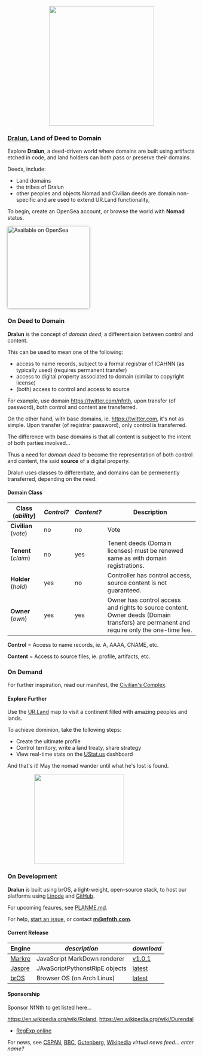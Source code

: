 
<p align="center"><img src="https://github.com/nfnth/res/raw/main/site/bird.png" width="280" height="320" /></p>
  
### [Dralun](https://dralun.com), Land of Deed to Domain

Explore **Dralun**, a deed-driven world where domains are built using artifacts etched in code, and land holders can both pass or preserve their domains.

Deeds, include:

- Land domains
- the tribes of Dralun
- other peoples and objects
Nomad and Civilian deeds are domain non-specific and are used to extend UR.Land functionality,

To begin, create an OpenSea account, or browse the world with **Nomad** status.

<a href="https://opensea.io/NfNth" title="Buy on OpenSea" target="_blank"><img style="width:220px; border-radius:5px; box-shadow: 0px 1px 6px rgba(0, 0, 0, 0.25);" src="https://storage.googleapis.com/opensea-static/Logomark/Badge%20-%20Available%20On%20-%20Light.png" alt="Available on OpenSea" /></a>

### On Deed to Domain

**Dralun** is the concept of *domain deed*, a differentiaion between control and content.

This can be used to mean one of the following:

- access to name records, subject to a formal registrar of ICAHNN (as typically used) (requires permanent transfer)
- access to digital property associated to domain (similar to copyright license)
- (both) access to control and access to source

For example, use domain https://twitter.com/nfnth, upon transfer (of password), both control and content are transferred.

On the other hand, with base domains, ie. https://twitter.com, it's not as simple. Upon transfer (of registrar password), only control is transferred. 

The difference with base domains is that all content is subject to the intent of both parties involved...

Thus a need for *domain deed* to become the representation of both control and content, the said **source** of a digital property.

Dralun uses classes to differentiate, and domains can be permenently transferred, depending on the need.

#### Domain Class

|**Class** (*ability*)|*Control?*|*Content?*|Description|
|-|-|-|-|
|**Civilian** (*vote*)|no|no|Vote|
|**Tenent** (*claim*)|no|yes|Tenent deeds (Domain licenses) must be renewed same as with domain registrations. |
|**Holder** (*hold*)|yes|no|Controller has control access, source content is not guaranteed.|
|**Owner** (*own*)|yes|yes|Owner has control access and rights to source content.<br/>Owner deeds (Domain transfers) are permanent and require only the one-time fee.|

**Control** = Access to name records, ie. A, AAAA, CNAME, etc.

**Content** = Access to source files, ie. profile, artifacts, etc.

### On Demand

For further inspiration, read our manifest, the [Civilian's Complex](https://github.com/nfnth/nfnth/blob/master/doc/CC.md).

#### Explore Further

Use the [UR.Land](https://ur.land) map to visit a continent filled with amazing peoples and lands. 

To achieve dominion, take the following steps:

- Create the ultimate profile
- Control territory, write a land treaty, share strategy
- View real-time stats on the [UStat.us](https://ustat.us) dashboard

And that's it! May the nomad wander until what he's lost is found.

<p align="center"><img style="padding-right:120px;position:relative;" src="https://github.com/nfnth/res/raw/main/site/fox.png" width="240" height="240" /></p>

### On Development

**Dralun** is built using brOS, a light-weight, open-source stack, to host our platforms using [Linode](https://cloud.linode.com/linodes) and [GitHub]().

For upcoming feaures, see [PLANME.md](https://github.com/users/nfnth/projects/3).

For help, [start an issue](https://github.com/nfnth/nfnth/issues), or contact **m@nfnth.com**.

#### Current Release

|**Engine**|*description*|*download*|
|-|-|-|
|[Markre](https://github.com/nfnth/nfnth/blob/master/doc/MATTDOWN.md)|JavaScript MarkDown renderer|[v1.0.1]()|
|[Jaspre]()|JAvaScriptPythonstRipE objects|[latest]()|
|[brOS](https://github.com/nfnth/nfnth/blob/master/doc/BROS.md)|Browser OS (on Arch Linux)|[latest]()|

#### Sponsorship

Sponsor NfNth to get listed here...

https://en.wikipedia.org/wiki/Roland, https://en.wikipedia.org/wiki/Durendal

- [RegExp online](https://regexr.com/)

For news, see [CSPAN](https://www.c-span.org/), [BBC](http://feeds.bbci.co.uk/news/rss.xml), [Gutenberg](http://www.gutenberg.org/wiki/Main_Page), [Wikipedia](http://www.wikipedia.org/wiki/Special:Random) *virtual news feed... enter name?*
